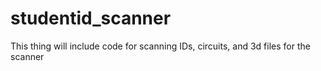 # studentid_scanner
This thing will include code for scanning IDs, circuits, and 3d files for the scanner 
